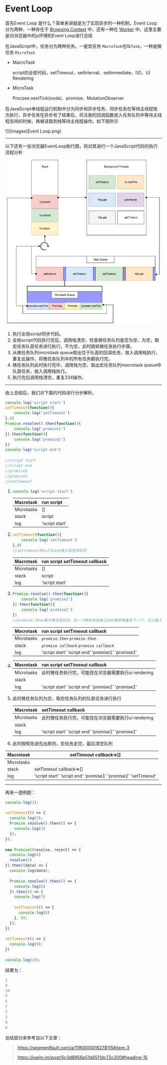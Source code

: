 

# Event Loop

首先Event Loop 是什么？简单来讲就是为了实现异步的一种机制。Event Loop 分为两种，一种存在于 [Browsing Context](https://link.zhihu.com/?target=https%3A//html.spec.whatwg.org/multipage/browsers.html%23browsing-context) 中，还有一种在 [Worker](https://link.zhihu.com/?target=https%3A//html.spec.whatwg.org/multipage/workers.html%23workers) 中。这里主要是对浏览器中的js环境的Event Loop进行总结

在JavaScript中，任务分为两种任务。一是宏任务  `MacroTask`也叫`Task`，一种是微任务 `MicroTask`

- MacroTask

  script的全部代码，setTimeout、setInterval、setImmediate、I\O、UI Rendering

- MicroTask

  Procsee.nextTick(node)、promise、MutationObserver

在JavaScript单线程运行机制中分为同步和异步任务，同步任务在等待主线程依次执行，异步任务在异步有了结果后，将注册的回调函数放入任务队列中等待主线程空闲的时候，再被读取到栈等待主线程操作。如下图所示

![](images\Event Loop.png)

------

以下还有一张浏览器EventLoop执行图，将对其进行一个JavaScript代码的执行流程分析

![](images\Brow_eventloop.png)

1. 执行全局script同步代码。
2. 全局script代码执行完后，调用栈清空，检查微任务队列是否为空，为空，取宏任务队首任务进行执行。不为空，此时跳转微任务执行步骤。
3. 从微任务队列microtask queue取出位于队首的回调任务，放入调用栈执行，重复此操作，将微任务队列中的所有任务都执行完。
4. 微任务队列此时执行完毕，调用栈为空，取出宏任务队列macrotask queue中队首任务，放入调用栈执行。
5. 执行完后调用栈清空，重复234操作。

------

由上总结后，我们对下面的代码进行分步解析。

```javascript
console.log('script start')
setTimeout(function(){
    console.log('setTimeout')
},0)
Promise.resolve().then(function(){
    console.log('promise1')
}).then(function(){
    console.log('promise2')
})
console.log('script end')

//script start
//script end
//promise1
//promise2
//setTimeout
```

1. ```javascript
   console.log('script start')
   ```

   | Macrotask  | run script     |
   | ---------- | -------------- |
   | Microtasks | []             |
   | stack      | script         |
   | log        | 'script start' |

2. ```javascript
   setTimeout(function(){
       console.log('setTimeout')
   },0)
   //settimeout的callback放入宏任务队列
   ```

   | Macrotask  | run script  setTimeout callback |
   | ---------- | ------------------------------- |
   | Microtasks | []                              |
   | stack      | script                          |
   | log        | 'script start'                  |

3. ```javascript
   Promise.resolve().then(function(){
       console.log('promise1')
   }).then(function(){
       console.log('promise2')
   })
   //promise.then属于微任务队列，在一个微任务结束之后如果紧接着有下一个，马上塞入微任务队列进行排队执行
   ```

   | Macrotask  | run script  setTimeout callback                       |
   | ---------- | ----------------------------------------------------- |
   | Microtasks | `promise.then` `promise.then`                         |
   | stack      | `promise callback` `promise callback`                 |
   | log        | 'script start'   'script end'  'promise1'  'promise2' |



4. | Macrotask  | run script  setTimeout callback                       |
   | ---------- | ----------------------------------------------------- |
   | Microtasks | 此时微任务执行完，可能现在浏览器需要执行ui rendering  |
   | stack      |                                                       |
   | log        | 'script start'   'script end'  'promise1'  'promise2' |



5. 此时微任务队列为空，取宏任务队列的队首任务进行执行

   | Macrotask  | setTimeout callback                                   |
   | ---------- | ----------------------------------------------------- |
   | Microtasks | 此时微任务执行完，可能现在浏览器需要执行ui rendering  |
   | stack      |                                                       |
   | log        | 'script start'   'script end'  'promise1'  'promise2' |

6.  此时按照先进先出原则，宏任务走完，最后清空队列

| Macrotask  | setTimeout callback=>[]                                      |
| ---------- | ------------------------------------------------------------ |
| Microtasks |                                                              |
| stack      | setTimeout callback=>[]                                      |
| log        | 'script start'   'script end'  'promise1'  'promise2' 'setTimeout' |

------

再来一道例题：

```javascript
console.log(1);

setTimeout(() => {
  console.log(2);
  Promise.resolve().then(() => {
    console.log(3)
  });
});

new Promise((resolve, reject) => {
  console.log(4)
  resolve(5)
}).then((data) => {
  console.log(data);
  
  Promise.resolve().then(() => {
    console.log(6)
  }).then(() => {
    console.log(7)
    
    setTimeout(() => {
      console.log(8)
    }, 0);
  });
})

setTimeout(() => {
  console.log(9);
})

console.log(10);
```

结果为：

```javascript
1
4
10
5
6
7
2
3
9
8
```



总结部分来参考自以下文章：

> <https://segmentfault.com/a/1190000016278115#item-3>
>
> <https://juejin.im/post/5c3d8956e51d4511dc72c200#heading-15>